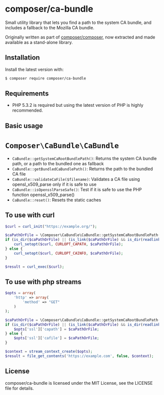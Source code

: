 composer/ca-bundle
==================

Small utility library that lets you find a path to the system CA bundle,
and includes a fallback to the Mozilla CA bundle.

Originally written as part of [composer/composer](https://github.com/composer/composer),
now extracted and made available as a stand-alone library.


Installation
------------

Install the latest version with:

```bash
$ composer require composer/ca-bundle
```


Requirements
------------

* PHP 5.3.2 is required but using the latest version of PHP is highly recommended.


Basic usage
-----------

# `Composer\CaBundle\CaBundle`

- `CaBundle::getSystemCaRootBundlePath()`: Returns the system CA bundle path, or a path to the bundled one as fallback
- `CaBundle::getBundledCaBundlePath()`: Returns the path to the bundled CA file
- `CaBundle::validateCaFile($filename)`: Validates a CA file using opensl_x509_parse only if it is safe to use
- `CaBundle::isOpensslParseSafe()`: Test if it is safe to use the PHP function openssl_x509_parse()
- `CaBundle::reset()`: Resets the static caches


## To use with curl

```php
$curl = curl_init("https://example.org/");

$caPathOrFile = \Composer\CaBundle\CaBundle::getSystemCaRootBundlePath();
if (is_dir($caPathOrFile) || (is_link($caPathOrFile) && is_dir(readlink($caPathOrFile)))) {
    curl_setopt($curl, CURLOPT_CAPATH, $caPathOrFile);
} else {
    curl_setopt($curl, CURLOPT_CAINFO, $caPathOrFile);
}

$result = curl_exec($curl);
```

## To use with php streams

```php
$opts = array(
    'http' => array(
        'method' => "GET"
    )
);

$caPathOrFile = \Composer\CaBundle\CaBundle::getSystemCaRootBundlePath();
if (is_dir($caPathOrFile) || (is_link($caPathOrFile) && is_dir(readlink($caPathOrFile)))) {
    $opts['ssl']['capath'] = $caPathOrFile;
} else {
    $opts['ssl']['cafile'] = $caPathOrFile;
}

$context = stream_context_create($opts);
$result = file_get_contents('https://example.com', false, $context);
```

License
-------

composer/ca-bundle is licensed under the MIT License, see the LICENSE file for details.
